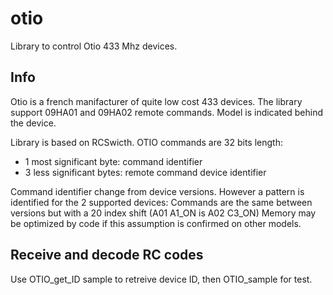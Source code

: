 # otio
Library to control Otio 433 Mhz devices.

## Info
Otio is a french manifacturer of quite low cost 433 devices.
The library support 09HA01 and 09HA02 remote commands.
Model is indicated behind the device.

Library is based on RCSwicth.
OTIO commands are 32 bits length:
- 1 most significant byte: command identifier
- 3 less significant bytes: remote command device identifier

Command identifier change from device versions.
However a pattern is identified for the 2 supported devices:
Commands are the same between versions but with a 20 index shift (A01 A1_ON is A02 C3_ON)
Memory may be optimized by code if this assumption is confirmed on other models. 

## Receive and decode RC codes

Use OTIO_get_ID sample to retreive device ID, then OTIO_sample for test.
